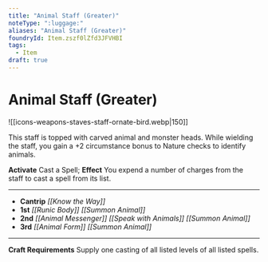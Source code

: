 ```yaml
---
title: "Animal Staff (Greater)"
noteType: ":luggage:"
aliases: "Animal Staff (Greater)"
foundryId: Item.zszf0lZfd3JFVHBI
tags:
  - Item
draft: true
---
```


# Animal Staff (Greater)
![[icons-weapons-staves-staff-ornate-bird.webp|150]]

This staff is topped with carved animal and monster heads. While wielding the staff, you gain a +2 circumstance bonus to Nature checks to identify animals.

**Activate** Cast a Spell; **Effect** You expend a number of charges from the staff to cast a spell from its list.

* * *

*   **Cantrip** _[[Know the Way]]_
*   **1st** _[[Runic Body]]_ _[[Summon Animal]]_
*   **2nd** _[[Animal Messenger]]_ _[[Speak with Animals]]_ _[[Summon Animal]]_
*   **3rd** _[[Animal Form]]_ _[[Summon Animal]]_

* * *

**Craft Requirements** Supply one casting of all listed levels of all listed spells.
